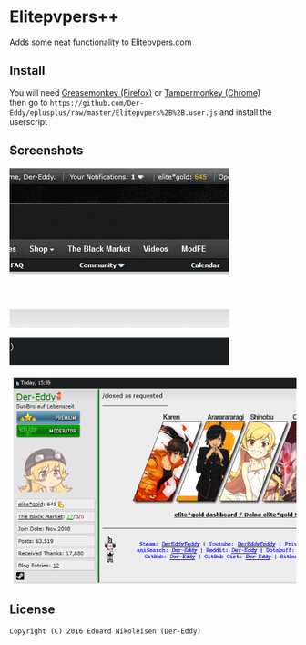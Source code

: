 Elitepvpers++
=====================

Adds some neat functionality to Elitepvpers.com

Install
-------------
You will need [Greasemonkey (Firefox)](http://www.greasespot.net/) or [Tampermonkey (Chrome)](https://tampermonkey.net/)  
then go to `https://github.com/Der-Eddy/eplusplus/raw/master/Elitepvpers%2B%2B.user.js` and install the userscript

Screenshots
-------------
![markMentions](img/markMentions.gif)

![colorBorder](img/colorBorder.png)

License
-------------
    Copyright (C) 2016 Eduard Nikoleisen (Der-Eddy)
